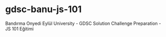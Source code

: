 # gdsc-banu-js-101
Bandırma Onyedi Eylül University - GDSC Solution Challenge Preparation - JS 101 Eğitimi 
